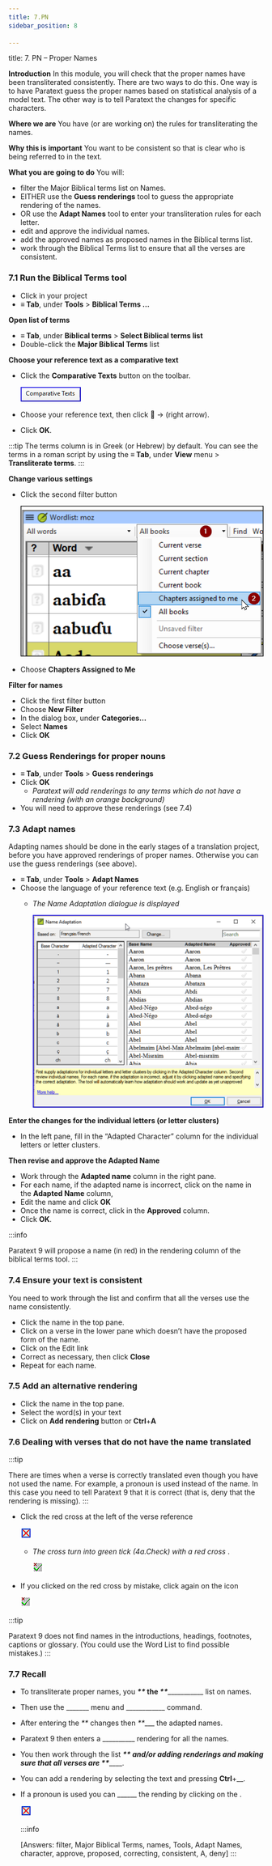 ```yaml
---
title: 7.PN
sidebar_position: 8

---
```




title: 7. PN – Proper Names


**Introduction**
In this module, you will check that the proper names have been transliterated consistently. There are two ways to do this. One way is to have Paratext guess the proper names based on statistical analysis of a model text. The other way is to tell Paratext the changes for specific characters.


**Where we are**
You have (or are working on) the rules for transliterating the names.


**Why this is important**
You want to be consistent so that is clear who is being referred to in the text.


**What you are going to do**
You will:

- filter the Major Biblical terms list on Names.
- EITHER use the **Guess renderings** tool to guess the appropriate rendering of the names.
- OR use the **Adapt Names** tool to enter your transliteration rules for each letter.
- edit and approve the individual names.
- add the approved names as proposed names in the Biblical terms list.
- work through the Biblical Terms list to ensure that all the verses are consistent.

### 7.1 Run the Biblical Terms tool

- Click in your project
- **≡ Tab**, under **Tools** > **Biblical Terms …**

**Open list of terms**

- **≡ Tab**, under **Biblical terms** > **Select Biblical terms list**
- Double-click the **Major Biblical Terms** list

**Choose your reference text as a comparative text**

- Click the **Comparative Texts** button on the toolbar.

	![](./570661182.png)

- Choose your reference text, then click **** → (right arrow).
- Click **OK**.

:::tip The terms column is in Greek (or Hebrew) by default. You can see the terms in a roman script by using the **≡ Tab**, under **View** menu > **Transliterate terms**. :::


**Change various settings**

- Click the second filter button

	![](./1982983145.png)

- Choose **Chapters Assigned to Me**

**Filter for names**

- Click the first filter button
- Choose **New Filter**
- In the dialog box, under **Categories…**
- Select **Names**
- Click **OK**

### 7.2 Guess Renderings for proper nouns

- **≡ Tab**, under **Tools** > **Guess renderings**
- Click **OK**
	- _Paratext will add renderings to any terms which do not have a rendering (with an orange background)_
- You will need to approve these renderings (see 7.4)

### 7.3 Adapt names


Adapting names should be done in the early stages of a translation project, before you have approved renderings of proper names. Otherwise you can use the guess renderings (see above).

- **≡ Tab**, under **Tools** > **Adapt Names**
- Choose the language of your reference text (e.g. English or français)
	- _The Name Adaptation dialogue is displayed_

		![](./994539435.png)


**Enter the changes for the individual letters (or letter clusters)**

- In the left pane, fill in the “Adapted Character” column for the individual letters or letter clusters.

**Then revise and approve the Adapted Name**

- Work through the **Adapted name** column in the right pane.
- For each name, if the adapted name is incorrect, click on the name in the **Adapted Name** column,
- Edit the name and click **OK**
- Once the name is correct, click in the **Approved** column.
- Click **OK**.

:::info


Paratext 9 will propose a name (in red) in the rendering column of the biblical terms tool. :::


### 7.4 Ensure your text is consistent


You need to work through the list and confirm that all the verses use the name consistently.

- Click the name in the top pane.
- Click on a verse in the lower pane which doesn’t have the proposed form of the name.
- Click on the Edit link
- Correct as necessary, then click **Close**
- Repeat for each name.

### 7.5 Add an alternative rendering

- Click the name in the top pane.
- Select the word(s) in your text
- Click on **Add rendering** button or **Ctrl**+**A**

### 7.6 Dealing with verses that do not have the name translated


:::tip


There are times when a verse is correctly translated even though you have not used the name. For example, a pronoun is used instead of the name. In this case you need to tell Paratext 9 that it is correct (that is, deny that the rendering is missing). :::

- Click the red cross at the left of the verse reference

	![](./1232517919.png)

	- _The cross turn into green tick (4a.Check) with a red cross_ .

		![](./1361038144.png)

- If you clicked on the red cross by mistake, click again on the icon

	![](./1361038144.png)


:::tip


Paratext 9 does not find names in the introductions, headings, footnotes, captions or glossary. (You could use the Word List to find possible mistakes.) :::


### 7.7 Recall

- To transliterate proper names, you _____**_ the _**________________ list on names.
- Then use the _______ menu and ____________ command.
- After entering the _**_ changes then _**____ the adapted names.
- Paratext 9 then enters a __________ rendering for all the names.
- You then work through the list _____**__ and/or adding renderings and making sure that all verses are __**_________.
- You can add a rendering by selecting the text and pressing **Ctrl**+__.
- If a pronoun is used you can ______ the rending by clicking on the .

	![](./1232517919.png)


	:::info


	[Answers: filter, Major Biblical Terms, names, Tools, Adapt Names, character, approve, proposed, correcting, consistent, A, deny] :::


